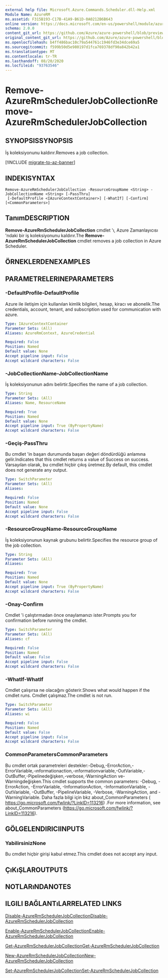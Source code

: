 ```yaml
---
external help file: Microsoft.Azure.Commands.Scheduler.dll-Help.xml
Module Name: AzureRM
ms.assetid: F315B193-C17B-41A9-B61D-0A0212B6B643
online version: https://docs.microsoft.com/en-us/powershell/module/azurerm.scheduler/remove-azurermschedulerjobcollection
schema: 2.0.0
content_git_url: https://github.com/Azure/azure-powershell/blob/preview/src/ResourceManager/Scheduler/Commands.Scheduler/help/Remove-AzureRmSchedulerJobCollection.md
original_content_git_url: https://github.com/Azure/azure-powershell/blob/preview/src/ResourceManager/Scheduler/Commands.Scheduler/help/Remove-AzureRmSchedulerJobCollection.md
ms.openlocfilehash: b4ff486bac10c79a544761c1946fd3e34dce69a5
ms.sourcegitcommit: f599b50d5e980197d1fca769378df90a842b42a1
ms.translationtype: MT
ms.contentlocale: tr-TR
ms.lasthandoff: 08/20/2020
ms.locfileid: "93763546"
---
```

# <span data-ttu-id="8de82-101">Remove-AzureRmSchedulerJobCollection</span><span class="sxs-lookup"><span data-stu-id="8de82-101">Remove-AzureRmSchedulerJobCollection</span></span>

## <span data-ttu-id="8de82-102">SYNOPSIS</span><span class="sxs-lookup"><span data-stu-id="8de82-102">SYNOPSIS</span></span>
<span data-ttu-id="8de82-103">İş koleksiyonunu kaldırır.</span><span class="sxs-lookup"><span data-stu-id="8de82-103">Removes a job collection.</span></span>

[!INCLUDE [migrate-to-az-banner](../../includes/migrate-to-az-banner.md)]

## <span data-ttu-id="8de82-104">INDEKI</span><span class="sxs-lookup"><span data-stu-id="8de82-104">SYNTAX</span></span>

```
Remove-AzureRmSchedulerJobCollection -ResourceGroupName <String> -JobCollectionName <String> [-PassThru]
 [-DefaultProfile <IAzureContextContainer>] [-WhatIf] [-Confirm] [<CommonParameters>]
```

## <span data-ttu-id="8de82-105">Tanım</span><span class="sxs-lookup"><span data-stu-id="8de82-105">DESCRIPTION</span></span>
<span data-ttu-id="8de82-106">**Remove-AzureRmSchedulerJobCollection** cmdlet 'ı, Azure Zamanlayıcısı 'ndaki bir iş koleksiyonunu kaldırır.</span><span class="sxs-lookup"><span data-stu-id="8de82-106">The **Remove-AzureRmSchedulerJobCollection** cmdlet removes a job collection in Azure Scheduler.</span></span>

## <span data-ttu-id="8de82-107">ÖRNEKLERDEN</span><span class="sxs-lookup"><span data-stu-id="8de82-107">EXAMPLES</span></span>

## <span data-ttu-id="8de82-108">PARAMETRELERINE</span><span class="sxs-lookup"><span data-stu-id="8de82-108">PARAMETERS</span></span>

### <span data-ttu-id="8de82-109">-DefaultProfile</span><span class="sxs-lookup"><span data-stu-id="8de82-109">-DefaultProfile</span></span>
<span data-ttu-id="8de82-110">Azure ile iletişim için kullanılan kimlik bilgileri, hesap, kiracı ve abonelik.</span><span class="sxs-lookup"><span data-stu-id="8de82-110">The credentials, account, tenant, and subscription used for communication with azure.</span></span>

```yaml
Type: IAzureContextContainer
Parameter Sets: (All)
Aliases: AzureRmContext, AzureCredential

Required: False
Position: Named
Default value: None
Accept pipeline input: False
Accept wildcard characters: False
```

### <span data-ttu-id="8de82-111">-JobCollectionName</span><span class="sxs-lookup"><span data-stu-id="8de82-111">-JobCollectionName</span></span>
<span data-ttu-id="8de82-112">İş koleksiyonunun adını belirtir.</span><span class="sxs-lookup"><span data-stu-id="8de82-112">Specifies the name of a job collection.</span></span>

```yaml
Type: String
Parameter Sets: (All)
Aliases: Name, ResourceName

Required: True
Position: Named
Default value: None
Accept pipeline input: True (ByPropertyName)
Accept wildcard characters: False
```

### <span data-ttu-id="8de82-113">-Geçiş</span><span class="sxs-lookup"><span data-stu-id="8de82-113">-PassThru</span></span>
<span data-ttu-id="8de82-114">Bu cmdlet 'in başarı durumunda başarı değeri döndürdüğü anlamına gelir.</span><span class="sxs-lookup"><span data-stu-id="8de82-114">Indicates that this cmdlet returns a value of Success on success.</span></span>
<span data-ttu-id="8de82-115">Varsayılan olarak, bu cmdlet hiçbir çıkış üretmez.</span><span class="sxs-lookup"><span data-stu-id="8de82-115">By default, this cmdlet does not generate any output.</span></span>

```yaml
Type: SwitchParameter
Parameter Sets: (All)
Aliases: 

Required: False
Position: Named
Default value: None
Accept pipeline input: False
Accept wildcard characters: False
```

### <span data-ttu-id="8de82-116">-ResourceGroupName</span><span class="sxs-lookup"><span data-stu-id="8de82-116">-ResourceGroupName</span></span>
<span data-ttu-id="8de82-117">İş koleksiyonunun kaynak grubunu belirtir.</span><span class="sxs-lookup"><span data-stu-id="8de82-117">Specifies the resource group of the job collection.</span></span>

```yaml
Type: String
Parameter Sets: (All)
Aliases: 

Required: True
Position: Named
Default value: None
Accept pipeline input: True (ByPropertyName)
Accept wildcard characters: False
```

### <span data-ttu-id="8de82-118">-Onay</span><span class="sxs-lookup"><span data-stu-id="8de82-118">-Confirm</span></span>
<span data-ttu-id="8de82-119">Cmdlet 'i çalıştırmadan önce onaylamanızı ister.</span><span class="sxs-lookup"><span data-stu-id="8de82-119">Prompts you for confirmation before running the cmdlet.</span></span>

```yaml
Type: SwitchParameter
Parameter Sets: (All)
Aliases: cf

Required: False
Position: Named
Default value: False
Accept pipeline input: False
Accept wildcard characters: False
```

### <span data-ttu-id="8de82-120">-WhatIf</span><span class="sxs-lookup"><span data-stu-id="8de82-120">-WhatIf</span></span>
<span data-ttu-id="8de82-121">Cmdlet çalışırsa ne olacağını gösterir.</span><span class="sxs-lookup"><span data-stu-id="8de82-121">Shows what would happen if the cmdlet runs.</span></span>
<span data-ttu-id="8de82-122">Cmdlet çalışmaz.</span><span class="sxs-lookup"><span data-stu-id="8de82-122">The cmdlet is not run.</span></span>

```yaml
Type: SwitchParameter
Parameter Sets: (All)
Aliases: wi

Required: False
Position: Named
Default value: False
Accept pipeline input: False
Accept wildcard characters: False
```

### <span data-ttu-id="8de82-123">CommonParameters</span><span class="sxs-lookup"><span data-stu-id="8de82-123">CommonParameters</span></span>
<span data-ttu-id="8de82-124">Bu cmdlet ortak parametreleri destekler:-Debug,-ErrorAction,-ErrorVariable,-ınformationaction,-ınformationvariable,-OutVariable,-OutBuffer,-Pipelinedeğişken,-verbose,-WarningAction ve-Warningdeğişken.</span><span class="sxs-lookup"><span data-stu-id="8de82-124">This cmdlet supports the common parameters: -Debug, -ErrorAction, -ErrorVariable, -InformationAction, -InformationVariable, -OutVariable, -OutBuffer, -PipelineVariable, -Verbose, -WarningAction, and -WarningVariable.</span></span> <span data-ttu-id="8de82-125">Daha fazla bilgi için bkz about_CommonParameters ( https://go.microsoft.com/fwlink/?LinkID=113216) .</span><span class="sxs-lookup"><span data-stu-id="8de82-125">For more information, see about_CommonParameters (https://go.microsoft.com/fwlink/?LinkID=113216).</span></span>

## <span data-ttu-id="8de82-126">GÖLGELENDIRICI</span><span class="sxs-lookup"><span data-stu-id="8de82-126">INPUTS</span></span>

### <span data-ttu-id="8de82-127">Yabilirsiniz</span><span class="sxs-lookup"><span data-stu-id="8de82-127">None</span></span>
<span data-ttu-id="8de82-128">Bu cmdlet hiçbir girişi kabul etmez.</span><span class="sxs-lookup"><span data-stu-id="8de82-128">This cmdlet does not accept any input.</span></span>

## <span data-ttu-id="8de82-129">ÇıKıŞLAR</span><span class="sxs-lookup"><span data-stu-id="8de82-129">OUTPUTS</span></span>

## <span data-ttu-id="8de82-130">NOTLARıNDA</span><span class="sxs-lookup"><span data-stu-id="8de82-130">NOTES</span></span>

## <span data-ttu-id="8de82-131">ILGILI BAĞLANTıLAR</span><span class="sxs-lookup"><span data-stu-id="8de82-131">RELATED LINKS</span></span>

[<span data-ttu-id="8de82-132">Disable-AzureRmSchedulerJobCollection</span><span class="sxs-lookup"><span data-stu-id="8de82-132">Disable-AzureRmSchedulerJobCollection</span></span>](./Disable-AzureRmSchedulerJobCollection.md)

[<span data-ttu-id="8de82-133">Enable-AzureRmSchedulerJobCollection</span><span class="sxs-lookup"><span data-stu-id="8de82-133">Enable-AzureRmSchedulerJobCollection</span></span>](./Enable-AzureRmSchedulerJobCollection.md)

[<span data-ttu-id="8de82-134">Get-AzureRmSchedulerJobCollection</span><span class="sxs-lookup"><span data-stu-id="8de82-134">Get-AzureRmSchedulerJobCollection</span></span>](./Get-AzureRmSchedulerJobCollection.md)

[<span data-ttu-id="8de82-135">New-AzureRmSchedulerJobCollection</span><span class="sxs-lookup"><span data-stu-id="8de82-135">New-AzureRmSchedulerJobCollection</span></span>](./New-AzureRmSchedulerJobCollection.md)

[<span data-ttu-id="8de82-136">Set-AzureRmSchedulerJobCollection</span><span class="sxs-lookup"><span data-stu-id="8de82-136">Set-AzureRmSchedulerJobCollection</span></span>](./Set-AzureRmSchedulerJobCollection.md)


